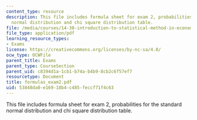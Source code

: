 ```yaml
---
content_type: resource
description: This file includes formula sheet for exam 2, probabilities for the standard
  normal distribution and chi square distribution table.
file: /media/courses/14-30-introduction-to-statistical-method-in-economics-spring-2006/53848da0e16918b4c485feccf71f4c63_formulas_exam2.pdf
file_type: application/pdf
learning_resource_types:
- Exams
license: https://creativecommons.org/licenses/by-nc-sa/4.0/
ocw_type: OCWFile
parent_title: Exams
parent_type: CourseSection
parent_uid: c8394d1a-1cb1-b74a-b4b9-8cb2c6f57ef7
resourcetype: Document
title: formulas_exam2.pdf
uid: 53848da0-e169-18b4-c485-feccf71f4c63
---
```

This file includes formula sheet for exam 2, probabilities for the standard normal distribution and chi square distribution table.